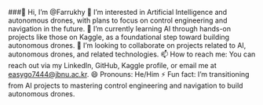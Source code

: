 ###👋 Hi, I’m @Farrukhy
👀 I’m interested in Artificial Intelligence and autonomous drones, with plans to focus on control engineering and navigation in the future.
🌱 I’m currently learning AI through hands-on projects like those on Kaggle, as a foundational step toward building autonomous drones.
💞️ I’m looking to collaborate on projects related to AI, autonomous drones, and related technologies.
📫 How to reach me: You can reach out via my LinkedIn, GitHub, Kaggle profile, or email me at easygo7444@jbnu.ac.kr.
😄 Pronouns: He/Him
⚡ Fun fact: I’m transitioning from AI projects to mastering control engineering and navigation to build autonomous drones.



